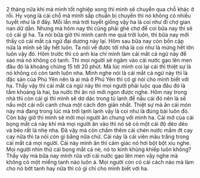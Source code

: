 2 tháng nữa khi mà mình tốt nghiệp xong thì mình sẽ chuyển qua chỗ khác ở rồi. Hy vọng là cái chỗ mà mình sắp chuẩn bị chuyển thì nó không có nhiều tuyết như là ở đây. Mỗi lần mà trời tuyết giống vậy ha là coi như đi chợ gian nan dữ dằn. Nhưng mà hôm nay thì cũng phải ghé chợ để coi bữa nay thì sẽ có cái gì ha. Ta nói bữa giờ thì mình canh me quá trời luôn, thì bữa nay mới thấy có cái mắt cá ngừ đại dương này lại. Hôm sau bữa nay còn bốn cặp nữa là mình sẽ lấy hết luôn. Ta nói về được tới nhà là coi như là mừng hết lớn luôn vậy đó. Hôm trước thì có anh kia chỉ mình làm cái mắt cá ngừ này để sao mà nó không có tanh. Thì mọi người sẽ ngâm vào cái nước gạo lên men đâu đó là khoảng chừng 15 tới 20 phút. Mà lúc mình coi lại cái thì thiệt sự là nó không có còn tanh luôn nha. Mình nghe nói là cái mắt cá ngừ này thì là đặc sản của Phú Yên nên là ai mà ở Phú Yên thì có gì nói cho mình biết với ha. Thấy vậy thì cái mắt cá ngừ này thì mọi người phải luộc qua đâu đó là tầm khoảng là hai, ba nước thì ăn nó mới ngon được nghe. Hôm nay trong nhà thì còn cái gì thì mình sẽ dơ dác trong tủ lạnh để nấu cái đó nên là sẽ nấu một cái nồi canh chua một cách đơn giản nhất. Thiệt sự mà ăn cái món này mà đang trong lúc mà trời lạnh lạnh vậy là coi như là đúng bài luôn đó. Còn bây giờ thì mình sẽ mời mọi người ăn chung với mình ha. Cái mỡ của cái bọng mắt cá này khi mà mọi người ăn vào thì nó sẽ có một cái độ dẻo dẻo và béo rất là nhẹ nha. Đã vậy mà còn chấm thêm cái chén nước mắm ớt cay cay nữa thì ta nói còn gì bằng nữa chứ. Cái này là cái viên màu trắng trong cái mắt cá mọi người. Cái này mình ăn thì cảm giác nó hơi bột bột xíu nghe. Mọi người nhìn thử cái bọng mắt cá nè, nó to kinh khủng khiếp luôn không? Thấy vậy mà bữa nay mình rửa với cái nước gạo lên men vậy nghe mà không có một miếng tanh nào luôn á. Mọi người còn có cái cách nào mà làm cho nó bớt tanh hay nữa thì có gì chỉ cho mình biết với ha.